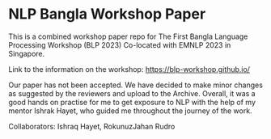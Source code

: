 # NLP Bangla Workshop Paper
This is a combined workshop paper repo for The First Bangla Language Processing Workshop (BLP 2023) Co-located with EMNLP 2023 in Singapore.

Link to the information on the workshop: https://blp-workshop.github.io/

Our paper has not been accepted. We have decided to make minor changes as suggested by the reviewers and upload to the Archive. Overall, it was a good hands on practise for me to get exposure to NLP with the help of my mentor Ishrak Hayet, who guided me throughout the journey of the work. 

Collaborators: Ishraq Hayet, RokunuzJahan Rudro
